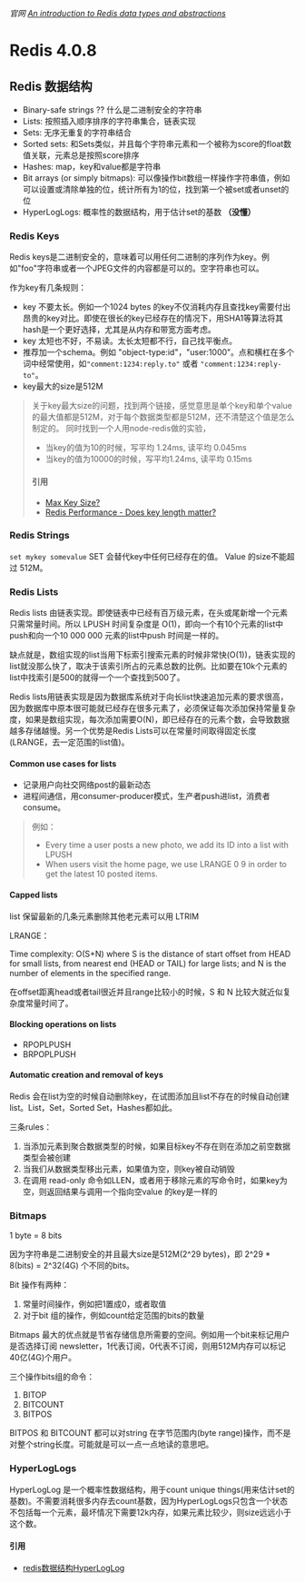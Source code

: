 *官网 [An introduction to Redis data types and abstractions](https://redis.io/topics/data-types-intro)*

# Redis 4.0.8

## Redis 数据结构

* Binary-safe strings ?? 什么是二进制安全的字符串
* Lists: 按照插入顺序排序的字符串集合，链表实现
* Sets: 无序无重复的字符串结合
* Sorted sets: 和Sets类似，并且每个字符串元素和一个被称为score的float数值关联，元素总是按照score排序
* Hashes: map，key和value都是字符串
* Bit arrays (or simply bitmaps): 可以像操作bit数组一样操作字符串值，例如可以设置或清除单独的位，统计所有为1的位，找到第一个被set或者unset的位
* HyperLogLogs: 概率性的数据结构，用于估计set的基数 **（没懂）**

### Redis Keys
Redis keys是二进制安全的，意味着可以用任何二进制的序列作为key。例如"foo"字符串或者一个JPEG文件的内容都是可以的。空字符串也可以。

作为key有几条规则：
* key 不要太长。例如一个1024 bytes 的key不仅消耗内存且查找key需要付出昂贵的key对比。即使在很长的key已经存在的情况下，用SHA1等算法将其hash是一个更好选择，尤其是从内存和带宽方面考虑。
* key 太短也不好，不易读。太长太短都不行，自己找平衡点。
* 推荐加一个schema。例如 "object-type:id"，"user:1000"。点和横杠在多个词中经常使用，如`"comment:1234:reply.to"` 或者 `"comment:1234:reply-to"`。
* key最大的size是512M

> 关于key最大size的问题，找到两个链接，感觉意思是单个key和单个value的最大值都是512M，对于每个数据类型都是512M，还不清楚这个值是怎么制定的。
同时找到一个人用node-redis做的实验，
> * 当key的值为10的时候，写平均 1.24ms, 读平均 0.045ms
> * 当key的值为10000的时候，写平均1.24ms, 读平均 0.15ms
> #### 引用
> * [Max Key Size?](https://groups.google.com/forum/#!topic/redis-db/HH4z-8mHNLM)
> * [Redis Performance - Does key length matter?](http://adamnengland.com/2012/11/15/redis-performance-does-key-length-matter/)

### Redis Strings
`set mykey somevalue`
SET 会替代key中任何已经存在的值。
Value 的size不能超过 512M。

### Redis Lists
Redis lists 由链表实现。即使链表中已经有百万级元素，在头或尾新增一个元素只需常量时间。所以 LPUSH 时间复杂度是 O(1)，即向一个有10个元素的list中push和向一个10 000 000 元素的list中push 时间是一样的。

缺点就是，数组实现的list当用下标索引搜索元素的时候非常快(O(1))，链表实现的list就没那么快了，取决于该索引所占的元素总数的比例。比如要在10k个元素的list中找索引是500的就得一个一个查找到500了。

Redis lists用链表实现是因为数据库系统对于向长list快速追加元素的要求很高，因为数据库中原本很可能就已经存在很多元素了，必须保证每次添加保持常量复杂度，如果是数组实现，每次添加需要O(N)，即已经存在的元素个数，会导致数据越多存储越慢。另一个优势是Redis Lists可以在常量时间取得固定长度(LRANGE，去一定范围的list值)。

#### Common use cases for lists
* 记录用户向社交网络post的最新动态
* 进程间通信，用consumer-producer模式，生产者push进list，消费者consume。
> 例如：
> * Every time a user posts a new photo, we add its ID into a list with LPUSH
> * When users visit the home page, we use LRANGE 0 9 in order to get the latest 10 posted items.

#### Capped lists
list 保留最新的几条元素删除其他老元素可以用 LTRIM


LRANGE：

Time complexity: O(S+N) where S is the distance of start offset from HEAD for small lists, from nearest end (HEAD or TAIL) for large lists; and N is the number of elements in the specified range.

在offset距离head或者tail很近并且range比较小的时候，S 和 N 比较大就近似复杂度常量时间了。

#### Blocking operations on lists

* RPOPLPUSH
* BRPOPLPUSH

#### Automatic creation and removal of keys
Redis 会在list为空的时候自动删除key，在试图添加且list不存在的时候自动创建list。List，Set，Sorted Set，Hashes都如此。

三条rules：
 1. 当添加元素到聚合数据类型的时候，如果目标key不存在则在添加之前空数据类型会被创建
 2. 当我们从数据类型移出元素，如果值为空，则key被自动销毁
 3. 在调用 read-only 命令如LLEN，或者用于移除元素的写命令时，如果key为空，则返回结果与调用一个指向空value 的key是一样的
 

### Bitmaps
1 byte = 8 bits

因为字符串是二进制安全的并且最大size是512M(2^29 bytes)，即 2^29 * 8(bits) = 2^32(4G) 个不同的bits。

Bit 操作有两种：

 1. 常量时间操作，例如把1置成0，或者取值
 2. 对于bit 组的操作，例如count给定范围的bits的数量

Bitmaps 最大的优点就是节省存储信息所需要的空间。例如用一个bit来标记用户是否选择订阅 newsletter，1代表订阅，0代表不订阅，则用512M内存可以标记40亿(4G)个用户。

三个操作bits组的命令：
 1. BITOP
 2. BITCOUNT
 3. BITPOS

BITPOS 和 BITCOUNT 都可以对string 在字节范围内(byte range)操作，而不是对整个string长度。可能就是可以一点一点地读的意思吧。

### HyperLogLogs
HyperLogLog 是一个概率性数据结构，用于count unique things(用来估计set的基数)。不需要消耗很多内存去count基数，因为HyperLogLogs只包含一个状态不包括每一个元素，最坏情况下需要12k内存，如果元素比较少，则size远远小于这个数。

#### 引用
* [redis数据结构HyperLogLog](https://www.cnblogs.com/ysuzhaixuefei/p/4052110.html)


